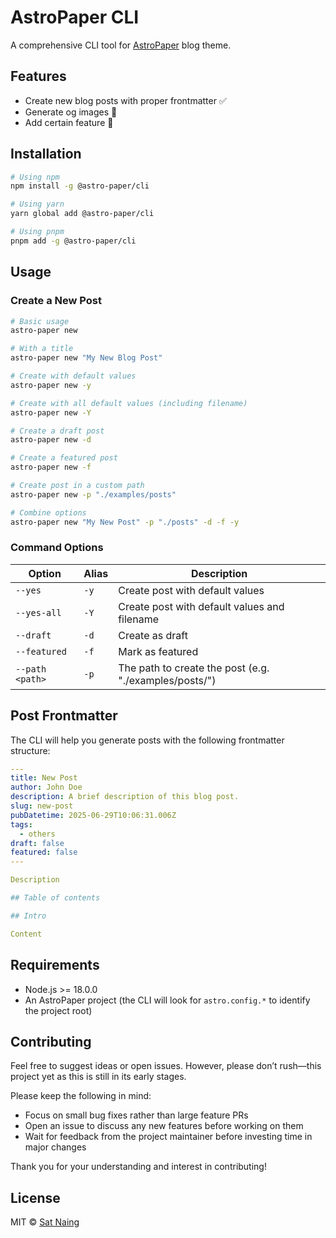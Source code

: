 # AstroPaper CLI

A comprehensive CLI tool for [AstroPaper](https://github.com/satnaing/astro-paper) blog theme.

## Features

- Create new blog posts with proper frontmatter ✅
- Generate og images 🚧
- Add certain feature 👀

## Installation

```bash
# Using npm
npm install -g @astro-paper/cli

# Using yarn
yarn global add @astro-paper/cli

# Using pnpm
pnpm add -g @astro-paper/cli
```

## Usage

### Create a New Post

```bash
# Basic usage
astro-paper new

# With a title
astro-paper new "My New Blog Post"

# Create with default values
astro-paper new -y

# Create with all default values (including filename)
astro-paper new -Y

# Create a draft post
astro-paper new -d

# Create a featured post
astro-paper new -f

# Create post in a custom path
astro-paper new -p "./examples/posts"

# Combine options
astro-paper new "My New Post" -p "./posts" -d -f -y
```

### Command Options

| Option          | Alias | Description                                            |
| --------------- | ----- | ------------------------------------------------------ |
| `--yes`         | `-y`  | Create post with default values                        |
| `--yes-all`     | `-Y`  | Create post with default values and filename           |
| `--draft`       | `-d`  | Create as draft                                        |
| `--featured`    | `-f`  | Mark as featured                                       |
| `--path <path>` | `-p`  | The path to create the post (e.g. "./examples/posts/") |

## Post Frontmatter

The CLI will help you generate posts with the following frontmatter structure:

```yaml
---
title: New Post
author: John Doe
description: A brief description of this blog post.
slug: new-post
pubDatetime: 2025-06-29T10:06:31.006Z
tags:
  - others
draft: false
featured: false
---

Description

## Table of contents

## Intro

Content
```

## Requirements

- Node.js >= 18.0.0
- An AstroPaper project (the CLI will look for `astro.config.*` to identify the project root)

## Contributing

Feel free to suggest ideas or open issues. However, please don’t rush—this project yet as this is still in its early stages.

Please keep the following in mind:

- Focus on small bug fixes rather than large feature PRs
- Open an issue to discuss any new features before working on them
- Wait for feedback from the project maintainer before investing time in major changes

Thank you for your understanding and interest in contributing!

## License

MIT © [Sat Naing](https://github.com/satnaing)
